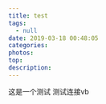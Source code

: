 ```yaml
---
title: test
tags:
  - null
date: 2019-03-18 00:48:05
categories:
photos:
top:
description:
---
```


这是一个测试
测试连接vb